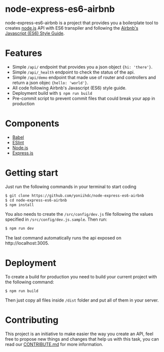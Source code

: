 # node-express-es6-airbnb
node-express-es6-airbnb is a project that provides you a boilerplate tool to creates [node.js](https://nodejs.org/en/) API with ES6 transpiler and following the [Airbnb's Javascript (ES6) Style Guide](https://github.com/airbnb/javascript).

# Features
* Simple `/api/` endpoint that provides you a json object `{hi: 'there'}`.
* Simple `/api/_health` endpoint to check the status of the api.
* Simple `/api/demo` endpoint that made use of router and controllers and return a json objec `{hello: 'world'}`.
* All code following Airbnb's Javascript (ES6) style guide.
* Deployment build with `$ npm run build`
* Pre-commit script to prevent commit files that could break your app in production

# Components
* [Babel](https://babeljs.io/)
* [ESlint](https://eslint.org/)
* [Node.js](https://nodejs.org/en/)
* [Express.js](http://expressjs.com/)

# Getting start
Just run the following commands in your terminal to start coding
```bash
$ git clone https://github.com/yoniihdc/node-express-es6-airbnb
$ cd node-express-es6-airbnb
$ npm install
```

You also needs to create the `/src/config/dev.js` file following the values specified in `/src/config/dev.js.sample`. Then run:

```bash
$ npm run dev
```

The last command automatically runs the api exposed on http://localhost:3005.

# Deployment

To create a build for production you need to build your current project with the following command:

`$ npm run build`

Then just copy all files inside `/dist` folder and put all of them in your server.

# Contributing

This project is an initiative to make easier the way you create an API, feel free to propose new things and changes that help us with this task, you can read our [CONTRIBUTE.md](CONTRIBUTE.md) for more information.
